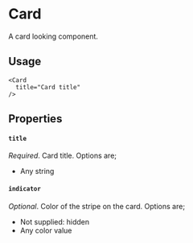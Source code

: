 # Card

A card looking component.


## Usage

```
<Card
  title="Card title"
/>
```

## Properties

#### `title`

_Required_. Card title. Options are;

* Any string

#### `indicator`

_Optional_. Color of the stripe on the card. Options are;

* Not supplied: hidden
* Any color value

